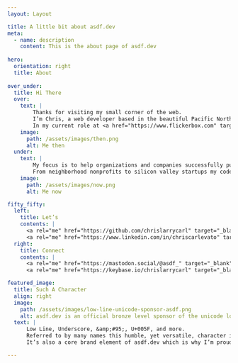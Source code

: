 ```yaml
---
layout: Layout

title: A little bit about asdf.dev
meta:
  - name: description
    content: This is the about page of asdf.dev
    
hero: 
  orientation: right
  title: About
  
over_under: 
  title: Hi There
  over:
    text: | 
        Thanks for visiting my small corner of the web.
        I’m Chris, a web developer based in the beautiful Pacific Northwest. I make the web friendlier for people and computers.
        In my current role at <a href="https://www.flickerbox.com" target="_blank" rel="noopener noreferrer">Flickerbox</a> I work with our clients on both strategy and implementation - bringing to life tailored solutions that help move their businesses forward.
    image:
      path: /assets/images/then.png
      alt: Me then
  under:
    text: | 
        My focus is to help organizations and companies successfully punch above their weight. 
        From neighborhood nonprofits to silicon valley startups my code helps people do more faster, transform data into information, and turn technical hindrance into strategic advantage - freeing them to focus on their core objectives.
    image:
      path: /assets/images/now.png
      alt: Me now

fifty_fifty:
  left:
    title: Let’s
    contents: |
      <a rel="me" href="https://github.com/chrislarrycarl" target="_blank" rel="noopener noreferrer"><i class="fa-6x fab fa-github"></i></a>
      <a rel="me" href="https://www.linkedin.com/in/chriscarlevato" target="_blank" rel="noopener noreferrer"><i class="fa-6x fab fa-linkedin"></i></a>
  right:
    title: Connect
    contents: |
      <a rel="me" href="https://mastodon.social/@asdf_" target="_blank" rel="noopener noreferrer"><i class="fa-6x fab fa-mastodon"></i></a>
      <a rel="me" href="https://keybase.io/chrislarrycarl" target="_blank" rel="noopener noreferrer"><i class="fa-6x fab fa-keybase"></i></a>

featured_image:
  title: Such A Character
  align: right
  image:
    path: /assets/images/low-line-unicode-sponsor-asdf.png
    alt: asdf.dev is an official bronze level sponsor of the unicode low line character
  text: |
      Low Line, Underscore, &amp;#95;, U+005F, and more.
      Referred to by many names this humble, yet versatile, character is a vital member of many languages and friend to both linguist and programmer alike.
      It’s also a core brand element of asdf.dev which is why I’m proud to be an official bronze level sponsor, helping to <a href="https://www.unicode.org/consortium/adopted-characters.html#b005F" target="_blank" rel="noopener noreferrer">support the Unicode Consortium</a> in their mission to standardize text in software.

---
```

